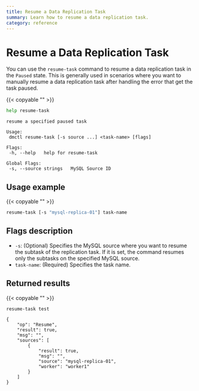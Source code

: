 ```yaml
---
title: Resume a Data Replication Task
summary: Learn how to resume a data replication task.
category: reference
---
```


# Resume a Data Replication Task

You can use the `resume-task` command to resume a data replication task in the `Paused` state. This is generally used in scenarios where you want to manually resume a data replication task after handling the error that get the task paused.

{{< copyable "" >}}

```bash
help resume-task
```

```
resume a specified paused task

Usage:
 dmctl resume-task [-s source ...] <task-name> [flags]

Flags:
 -h, --help   help for resume-task

Global Flags:
 -s, --source strings   MySQL Source ID
```

## Usage example

{{< copyable "" >}}

```bash
resume-task [-s "mysql-replica-01"] task-name
```

## Flags description

- `-s`: (Optional) Specifies the MySQL source where you want to resume the subtask of the replication task. If it is set, the command resumes only the subtasks on the specified MySQL source.
- `task-name`: (Required) Specifies the task name.

## Returned results

{{< copyable "" >}}

```bash
resume-task test
```

```
{
    "op": "Resume",
    "result": true,
    "msg": "",
    "sources": [
        {
            "result": true,
            "msg": "",
            "source": "mysql-replica-01",
            "worker": "worker1"
        }
    ]
}
```
